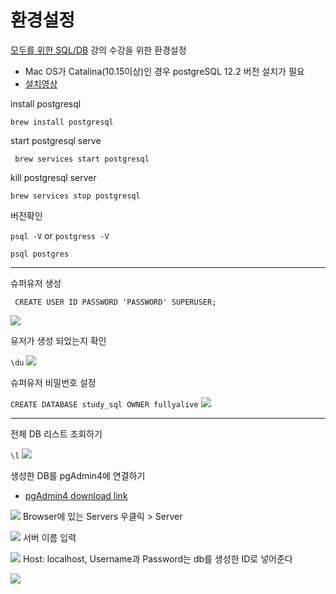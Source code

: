 # **환경설정**

[모두를 위한 SQL/DB](https://www.fastcampus.co.kr/data_online_sqldb) 강의 수강을 위한 환경설정

- Mac OS가 Catalina(10.15이상)인 경우 postgreSQL 12.2 버전 설치가 필요
- [설치영상](https://www.youtube.com/embed/rTvwWbZEfkE)


install postgresql

``` brew install postgresql ``` 

start postgresql serve

``` brew services start postgresql```

kill postgresql server

``` brew services stop postgresql ```

버전확인

``` psql -V ``` or ``` postgress -V ```

``` psql postgres ```

---

슈퍼유저 생성

``` CREATE USER ID PASSWORD 'PASSWORD' SUPERUSER;```

![](./images/create_user.png)



유저가 생성 되었는지 확인

``` \du ```
![](./images/du.png)

슈퍼유저 비밀번호 설정

``` CREATE DATABASE study_sql OWNER fullyalive ```
![](./images/create_db.png)

---

전체 DB 리스트 조회하기

``` \l ```
![](./images/l.png)

생성한 DB를 pgAdmin4에 연결하기
- [pgAdmin4 download link](https://www.postgresql.org/ftp/pgadmin/pgadmin4/v4.21/macos/)

![](./images/pgadmin_1.png)
Browser에 있는 Servers 우클릭 > Server

![](./images/pgadmin_2.png)
서버 이름 입력

![](./images/pgadmin_3.png)
Host: localhost, Username과 Password는 db를 생성한 ID로 넣어준다

![](./images/pgadmin_4.png)

